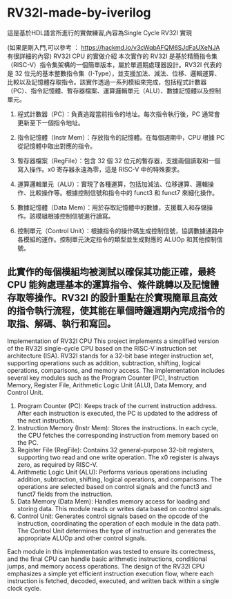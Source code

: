 # RV32I-made-by-iverilog
這是基於HDL語言所進行的實做練習,內容為Single Cycle RV32I 實現


(如果是剛入門,可以參考 ： https://hackmd.io/v3cWqbAFQM6SJdFaUXeNJA 有很詳細的內容)
RV32I CPU 的實做介紹
本次實作的 RV32I 是基於精簡指令集（RISC-V）指令集架構的一個簡單版本，屬於單週期處理器設計。RV32I 代表的是 32 位元的基本整數指令集（I-Type），並支援加法、減法、位移、邏輯運算、比較以及記憶體存取指令。該實作透過一系列模組來完成，包括程式計數器（PC）、指令記憶體、暫存器檔案、運算邏輯單元（ALU）、數據記憶體以及控制單元。

1. 程式計數器（PC）：負責追蹤當前指令的地址。每次指令執行後，PC 通常會更新至下一個指令地址。

2. 指令記憶體（Instr Mem）：存放指令的記憶體。在每個週期中，CPU 根據 PC 從記憶體中取出對應的指令。

3. 暫存器檔案（RegFile）：包含 32 個 32 位元的暫存器，支援兩個讀取和一個寫入操作。x0 寄存器永遠為零，這是 RISC-V 中的特殊要求。

4. 運算邏輯單元（ALU）：實現了各種運算，包括加減法、位移運算、邏輯操作、比較操作等。根據控制信號和指令中的 funct3 和 funct7 來細化操作。

5. 數據記憶體（Data Mem）：用於存取記憶體中的數據，支援載入和存儲操作。該模組根據控制信號進行讀寫。

6. 控制單元（Control Unit）：根據指令的操作碼生成控制信號，協調數據通路中各模組的運作。控制單元決定指令的類型並生成對應的 ALUOp 和其他控制信號。

此實作的每個模組均被測試以確保其功能正確，最終 CPU 能夠處理基本的運算指令、條件跳轉以及記憶體存取等操作。RV32I 的設計重點在於實現簡單且高效的指令執行流程，使其能在單個時鐘週期內完成指令的取指、解碼、執行和寫回。
----------------------------------------------------------------------------------------------------------------
Implementation of RV32I CPU
This project implements a simplified version of the RV32I single-cycle CPU based on the RISC-V instruction set architecture (ISA). RV32I stands for a 32-bit base integer instruction set, supporting operations such as addition, subtraction, shifting, logical operations, comparisons, and memory access. The implementation includes several key modules such as the Program Counter (PC), Instruction Memory, Register File, Arithmetic Logic Unit (ALU), Data Memory, and Control Unit.

1. Program Counter (PC): Keeps track of the current instruction address. After each instruction is executed, the PC is updated to the address of the next instruction.
2. Instruction Memory (Instr Mem): Stores the instructions. In each cycle, the CPU fetches the corresponding instruction from memory based on the PC.
3. Register File (RegFile): Contains 32 general-purpose 32-bit registers, supporting two read and one write operation. The x0 register is always zero, as required by RISC-V.
4. Arithmetic Logic Unit (ALU): Performs various operations including addition, subtraction, shifting, logical operations, and comparisons. The operations are selected based on control signals and the funct3 and funct7 fields from the instruction.
5. Data Memory (Data Mem): Handles memory access for loading and storing data. This module reads or writes data based on control signals.
6. Control Unit: Generates control signals based on the opcode of the instruction, coordinating the operation of each module in the data path. The Control Unit determines the type of instruction and generates the appropriate ALUOp and other control signals.

Each module in this implementation was tested to ensure its correctness, and the final CPU can handle basic arithmetic instructions, conditional jumps, and memory access operations. The design of the RV32I CPU emphasizes a simple yet efficient instruction execution flow, where each instruction is fetched, decoded, executed, and written back within a single clock cycle.






